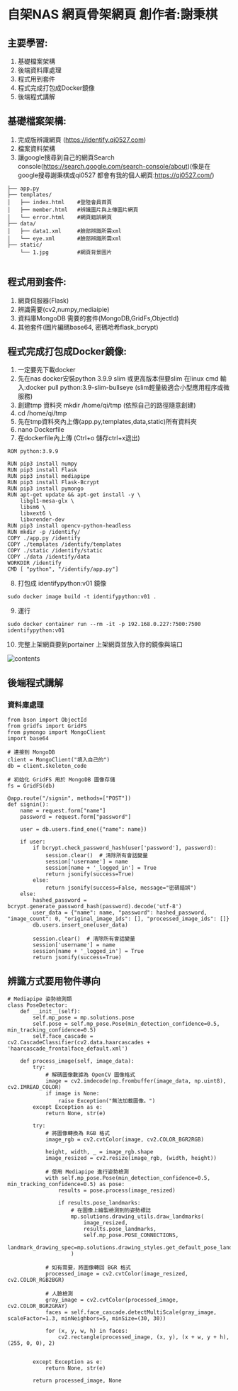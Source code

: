 # 自架NAS 網頁骨架網頁     創作者:謝秉棋

## 主要學習:
1. 基礎檔案架構
2. 後端資料庫處理
3. 程式用到套件
4. 程式完成打包成Docker鏡像
5. 後端程式講解


## 基礎檔案架構:
1. 完成版辨識網頁 (https://identify.qi0527.com)
2. 檔案資料架構
3. 讓google搜尋到自己的網頁Search console(https://search.google.com/search-console/about)(像是在google搜尋謝秉棋或qi0527 都會有我的個人網頁:https://qi0527.com/)
```
├── app.py
├── templates/
│   ├── index.html    #登陸會員首頁
│   ├── member.html   #辨識圖片與上傳圖片網頁
│   └── error.html    #網頁錯誤網頁
├── data/
│   ├── data1.xml     #臉部辨識所需xml
│   └── eye.xml       #臉部辨識所需xml
├── static/
    └── 1.jpg         #網頁背景圖片 
    
```

## 程式用到套件:
1. 網頁伺服器(Flask)
2. 辨識需要(cv2,numpy,mediaipie)
3. 資料庫MongoDB 需要的套件(MongoDB,GridFs,ObjectId)
4. 其他套件(圖片編碼base64, 密碼哈希flask_bcrypt)

## 程式完成打包成Docker鏡像:
1. 一定要先下載docker
2. 先在nas docker安裝python 3.9.9 slim 或更高版本但要slim  在linux cmd 輸入:docker pull python:3.9-slim-bullseye (slim輕量級適合小型應用程序或微服務)
3. 創建tmp 資料夾 mkdir /home/qi/tmp   (依照自己的路徑隨意創建)
4. cd /home/qi/tmp  
5. 先在tmp資料夾內上傳(app.py,templates,data,static)所有資料夾
6. nano Dockerfile
7. 在dockerfile內上傳 (Ctrl+o 儲存ctrl+x退出)
```
ROM python:3.9.9

RUN pip3 install numpy
RUN pip3 install Flask
RUN pip3 install mediapipe
RUN pip3 install Flask-Bcrypt
RUN pip3 install pymongo
RUN apt-get update && apt-get install -y \
    libgl1-mesa-glx \
    libsm6 \
    libxext6 \
    libxrender-dev
RUN pip3 install opencv-python-headless
RUN mkdir -p /identify/
COPY ./app.py /identify
COPY ./templates /identify/templates
COPY ./static /identify/static
COPY ./data /identify/data
WORKDIR /identify
CMD [ "python", "/identify/app.py"]

```
8. 打包成 identifypython:v01 鏡像

```
sudo docker image build -t identifypython:v01 .   
```

9. 運行

```
sudo docker container run --rm -it -p 192.168.0.227:7500:7500 identifypython:v01
```
10. 完整上架網頁要到portainer 上架網頁並放入你的鏡像與端口

![contents](/images/portainer2.png)

## 後端程式講解

### 資料庫處理
```
from bson import ObjectId
from gridfs import GridFS
from pymongo import MongoClient
import base64

# 連接到 MongoDB
client = MongoClient("填入自己的")
db = client.skeleton_code

# 初始化 GridFS 用於 MongoDB 圖像存儲
fs = GridFS(db)

@app.route("/signin", methods=["POST"])
def signin():
    name = request.form["name"]
    password = request.form["password"]

    user = db.users.find_one({"name": name})

    if user:
        if bcrypt.check_password_hash(user['password'], password):
            session.clear()  # 清除所有會話變量
            session['username'] = name
            session[name + '_logged_in'] = True
            return jsonify(success=True)
        else:
            return jsonify(success=False, message="密碼錯誤")
    else:
        hashed_password = bcrypt.generate_password_hash(password).decode('utf-8')
        user_data = {"name": name, "password": hashed_password, "image_count": 0, "original_image_ids": [], "processed_image_ids": []}
        db.users.insert_one(user_data)

        session.clear()  # 清除所有會話變量
        session['username'] = name
        session[name + '_logged_in'] = True
        return jsonify(success=True)
```

## 辨識方式要用物件導向

```
# Mediapipe 姿勢檢測類
class PoseDetector:
    def __init__(self):
        self.mp_pose = mp.solutions.pose
        self.pose = self.mp_pose.Pose(min_detection_confidence=0.5, min_tracking_confidence=0.5)
        self.face_cascade = cv2.CascadeClassifier(cv2.data.haarcascades + 'haarcascade_frontalface_default.xml')

    def process_image(self, image_data):
        try:
            # 解碼圖像數據為 OpenCV 圖像格式
            image = cv2.imdecode(np.frombuffer(image_data, np.uint8), cv2.IMREAD_COLOR)
            if image is None:
                raise Exception("無法加載圖像。")
        except Exception as e:
            return None, str(e)

        try:
            # 將圖像轉換為 RGB 格式
            image_rgb = cv2.cvtColor(image, cv2.COLOR_BGR2RGB)

            height, width, _ = image_rgb.shape
            image_resized = cv2.resize(image_rgb, (width, height))

            # 使用 Mediapipe 進行姿勢檢測
            with self.mp_pose.Pose(min_detection_confidence=0.5, min_tracking_confidence=0.5) as pose:
                results = pose.process(image_resized)

                if results.pose_landmarks:
                    # 在圖像上繪製檢測到的姿勢標誌
                    mp.solutions.drawing_utils.draw_landmarks(
                        image_resized,
                        results.pose_landmarks,
                        self.mp_pose.POSE_CONNECTIONS,
                        landmark_drawing_spec=mp.solutions.drawing_styles.get_default_pose_landmarks_style()
                    )

            # 如有需要，將圖像轉回 BGR 格式
            processed_image = cv2.cvtColor(image_resized, cv2.COLOR_RGB2BGR)

            # 人臉檢測
            gray_image = cv2.cvtColor(processed_image, cv2.COLOR_BGR2GRAY)
            faces = self.face_cascade.detectMultiScale(gray_image, scaleFactor=1.3, minNeighbors=5, minSize=(30, 30))

            for (x, y, w, h) in faces:
                cv2.rectangle(processed_image, (x, y), (x + w, y + h), (255, 0, 0), 2)


        except Exception as e:
            return None, str(e)

        return processed_image, None
```

